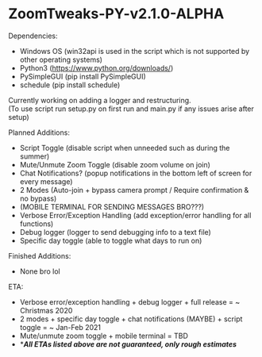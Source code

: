 # ZoomTweaks-PY-v2.1.0-ALPHA

Dependencies:
- Windows OS (win32api is used in the script which is not supported by other operating systems)
- Python3 (https://www.python.org/downloads/)
- PySimpleGUI (pip install PySimpleGUI) 
- schedule (pip install schedule)

Currently working on adding a logger and restructuring.\
(To use script run setup.py on first run and main.py if any issues arise after setup)


Planned Additions:
- Script Toggle (disable script when unneeded such as during the summer)
- Mute/Unmute Zoom Toggle (disable zoom volume on join)
- Chat Notifications? (popup notifications in the bottom left of screen for every message)
- 2 Modes (Auto-join + bypass camera prompt / Require confirmation & no bypass)
- (MOBILE TERMINAL FOR SENDING MESSAGES BRO???)
- Verbose Error/Exception Handling (add exception/error handling for all functions)
- Debug logger (logger to send debugging info to a text file)
- Specific day toggle (able to toggle what days to run on)

Finished Additions:
- None bro lol

ETA:
- Verbose error/exception handling + debug logger + full release = ~ Christmas 2020
- 2 modes + specific day toggle + chat notifications (MAYBE) + script toggle = ~ Jan-Feb 2021
- Mute/unmute zoom toggle + mobile terminal = TBD
- ****All ETAs listed above are not guaranteed, only rough estimates***
